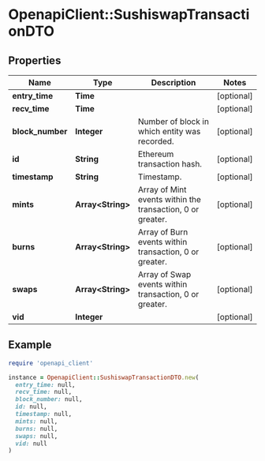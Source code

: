 # OpenapiClient::SushiswapTransactionDTO

## Properties

| Name | Type | Description | Notes |
| ---- | ---- | ----------- | ----- |
| **entry_time** | **Time** |  | [optional] |
| **recv_time** | **Time** |  | [optional] |
| **block_number** | **Integer** | Number of block in which entity was recorded. | [optional] |
| **id** | **String** | Ethereum transaction hash. | [optional] |
| **timestamp** | **String** | Timestamp. | [optional] |
| **mints** | **Array&lt;String&gt;** | Array of Mint events within the transaction, 0 or greater. | [optional] |
| **burns** | **Array&lt;String&gt;** | Array of Burn events within transaction, 0 or greater. | [optional] |
| **swaps** | **Array&lt;String&gt;** | Array of Swap events within transaction, 0 or greater. | [optional] |
| **vid** | **Integer** |  | [optional] |

## Example

```ruby
require 'openapi_client'

instance = OpenapiClient::SushiswapTransactionDTO.new(
  entry_time: null,
  recv_time: null,
  block_number: null,
  id: null,
  timestamp: null,
  mints: null,
  burns: null,
  swaps: null,
  vid: null
)
```

